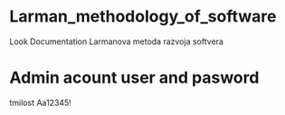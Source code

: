 # Larman_methodology_of_software

Look Documentation Larmanova metoda razvoja softvera

# Admin acount user and pasword

tmilost
Aa12345!